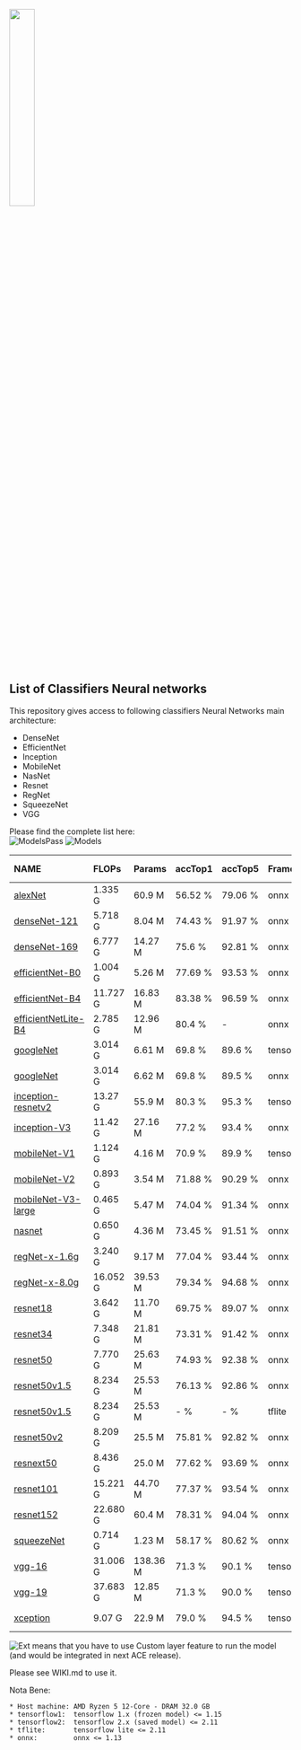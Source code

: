 <img width="30%" src="https://upload.wikimedia.org/wikipedia/commons/4/46/Logo-KALRAY.png"></a>

## List of Classifiers Neural networks
This repository gives access to following classifiers Neural Networks main architecture:
* DenseNet
* EfficientNet
* Inception
* MobileNet
* NasNet
* Resnet
* RegNet
* SqueezeNet
* VGG

Please find the complete list here: </br>
![ModelsPass](https://img.shields.io/badge/ACE5.3-28%20pass-g)
![Models](https://img.shields.io/badge/Total%20model-29-blue)

<!-- START AUTOMATED TABLE -->
| NAME                                         | FLOPs    | Params   | accTop1 | accTop5 | Framework   | Dataset     | ACE status                                             | GPU⁽⁰⁾  | Coolidge2⁽¹⁾ | Eff (%) |
|:---------------------------------------------|:---------|:---------|:--------|:--------|:------------|-------------|:-------------------------------------------------------|:-------:|:------------:|:-------:|
| [alexNet](./alexnet)                         | 1.335 G  | 60.9 M   | 56.52 % | 79.06 % | onnx        | ILSVRC 2012 | ![Pass](https://img.shields.io/badge/ACE5.3-pass-g)    | 41,580  |     905      |  5.7 %  | 
| [denseNet-121](./densenet-121)               | 5.718 G  | 8.04 M   | 74.43 % | 91.97 % | onnx        | ILSVRC 2012 | ![Pass](https://img.shields.io/badge/ACE5.3-pass-g)    |  6,535  |     356      |  9.0 %  |
| [denseNet-169](./densenet-169)               | 6.777 G  | 14.27 M  | 75.6 %  | 92.81 % | onnx        | ILSVRC 2012 | ![Pass](https://img.shields.io/badge/ACE5.3-pass-g)    |  4,925  |     263      |  7.9 %  |
| [efficientNet-B0](./efficientnet-b0)         | 1.004 G  | 5.26 M   | 77.69 % | 93.53 % | onnx        | ILSVRC 2012 | ![Pass](https://img.shields.io/badge/ACE5.3-pass-g)    | 16,000  |    236⁽²⁾    |  1.0 %  |
| [efficientNet-B4](./efficientnet-b4)         | 11.727 G | 16.83 M  | 83.38 % | 96.59 % | onnx        | ILSVRC 2012 | ![Pass](https://img.shields.io/badge/ACE5.3-pass-g)    |  1,855  |    30⁽²⁾     |  1.6 %  |
| [efficientNetLite-B4](./efficientnetlite-b4) | 2.785 G  | 12.96 M  | 80.4 %  | -       | onnx        | ILSVRC 2012 | ![Pass](https://img.shields.io/badge/ACE5.3-pass-g)    | 10,345  |     443      |  5.0 %  |
| [googleNet](./googlenet)                     | 3.014 G  | 6.61 M   | 69.8 %  | 89.6 %  | tensorflow1 | ILSVRC 2012 | ![Pass](https://img.shields.io/badge/ACE5.3-pass-g)    |         |    1,960     | 25.9 %  |
| [googleNet](./googlenet)                     | 3.014 G  | 6.62 M   | 69.8 %  | 89.5 %  | onnx        | ILSVRC 2012 | ![Pass](https://img.shields.io/badge/ACE5.3-pass-g)    | 30,585  |    1,910     | 25.5 %  |
| [inception-resnetv2](./inception-resnetv2)   | 13.27 G  | 55.9 M   | 80.3 %  | 95.3 %  | tensorflow1 | ILSVRC 2012 | ![Pass](https://img.shields.io/badge/ACE5.3-pass-g)    |         |     266      | 15.6 %  |
| [inception-V3](./inception-v3)               | 11.42 G  | 27.16 M  | 77.2 %  | 93.4 %  | onnx        | ILSVRC 2012 | ![Pass](https://img.shields.io/badge/ACE5.3-pass-g)    |  9,820  |      38      |  2.0 %  |
| [mobileNet-V1](./mobilenet-v1)               | 1.124 G  | 4.16 M   | 70.9 %  | 89.9 %  | tensorflow1 | ILSVRC 2012 | ![Pass](https://img.shields.io/badge/ACE5.3-pass-g)    |         |    1,416     |  7.1 %  |
| [mobileNet-V2](./mobilenet-v2)               | 0.893 G  | 3.54 M   | 71.88 % | 90.29 % | onnx        | ILSVRC 2012 | ![Pass](https://img.shields.io/badge/ACE5.3-pass-g)    | 37,855  |    1,235     |  3.1 %  |
| [mobileNet-V3-large](./mobilenet-v3-large)   | 0.465 G  | 5.47 M   | 74.04 % | 91.34 % | onnx        | ILSVRC 2012 | ![Ext](https://img.shields.io/badge/ACE5.3-ext-orange) | 34,195  |    640⁽³⁾    |  1.1 %  |
| [nasnet](./nasnet)                           | 0.650 G  | 4.36 M   | 73.45 % | 91.51 % | onnx        | ILSVRC 2012 | ![Pass](https://img.shields.io/badge/ACE5.3-pass-g)    | 28,945  |    1,217     |  3.1 %  |
| [regNet-x-1.6g](./regnet-x-1.6g)             | 3.240 G  | 9.17 M   | 77.04 % | 93.44 % | onnx        | ILSVRC 2012 | ![Pass](https://img.shields.io/badge/ACE5.3-pass-g)    | 15,400  |    1,220     | 17.4 %  |
| [regNet-x-8.0g](./regnet-x-8.0g)             | 16.052 G | 39.53 M  | 79.34 % | 94.68 % | onnx        | ILSVRC 2012 | ![Pass](https://img.shields.io/badge/ACE5.3-pass-g)    |  8,540  |     513      | 36.5 %  |
| [resnet18](./resnet18)                       | 3.642 G  | 11.70 M  | 69.75 % | 89.07 % | onnx        | ILSVRC 2012 | ![Pass](https://img.shields.io/badge/ACE5.3-pass-g)    | 38,570  |    1,625     | 26.2 %  |
| [resnet34](./resnet34)                       | 7.348 G  | 21.81 M  | 73.31 % | 91.42 % | onnx        | ILSVRC 2012 | ![Pass](https://img.shields.io/badge/ACE5.3-pass-g)    | 22,620  |     953      | 31.0 %  |
| [resnet50](./resnet50)                       | 7.770 G  | 25.63 M  | 74.93 % | 92.38 % | onnx        | ILSVRC 2012 | ![Pass](https://img.shields.io/badge/ACE5.3-pass-g)    | 16,980  |     620      | 21.2 %  |
| [resnet50v1.5](./resnet50v1.5/onnx)          | 8.234 G  | 25.53 M  | 76.13 % | 92.86 % | onnx        | ILSVRC 2012 | ![Pass](https://img.shields.io/badge/ACE5.3-pass-g)    | 15,340  |     619      | 22.5 %  |
| [resnet50v1.5](./resnet50v1.5/tflite)        | 8.234 G  | 25.53 M  | - %     | - %     | tflite      | ILSVRC 2012 | ![Pass](https://img.shields.io/badge/ACE5.3-pass-g)    |         |     875      | 16.0 %  |
| [resnet50v2](./resnet50v2)                   | 8.209 G  | 25.5 M   | 75.81 % | 92.82 % | onnx        | ILSVRC 2012 | ![Pass](https://img.shields.io/badge/ACE5.3-pass-g)    |         |     595      | 21.7 %  |
| [resnext50](./resnext50)                     | 8.436 G  | 25.0 M   | 77.62 % | 93.69 % | onnx        | ILSVRC 2012 | ![Pass](https://img.shields.io/badge/ACE5.3-pass-g)    | 12,445  |     455      | 17.1 %  |
| [resnet101](./resnet101)                     | 15.221 G | 44.70 M  | 77.37 % | 93.54 % | onnx        | ILSVRC 2012 | ![Pass](https://img.shields.io/badge/ACE5.3-pass-g)    |  9,180  |     387      | 26.8 %  |
| [resnet152](./resnet152)                     | 22.680 G | 60.4 M   | 78.31 % | 94.04 % | onnx        | ILSVRC 2012 | ![Pass](https://img.shields.io/badge/ACE5.3-pass-g)    |  6,485  |     276      | 27.7 %  |
| [squeezeNet](./squeezenet)                   | 0.714 G  | 1.23 M   | 58.17 % | 80.62 % | onnx        | ILSVRC 2012 | ![Pass](https://img.shields.io/badge/ACE5.3-pass-g)    | 41,555  |    3,126     |  9.9 %  |
| [vgg-16](./vgg-16)                           | 31.006 G | 138.36 M | 71.3 %  | 90.1 %  | tensorflow1 | ILSVRC 2012 | ![Pass](https://img.shields.io/badge/ACE5.3-pass-g)    |         |     151      | 20.7 %  |
| [vgg-19](./vgg-19)                           | 37.683 G | 12.85 M  | 71.3 %  | 90.0 %  | tensorflow1 | ILSVRC 2012 | ![Pass](https://img.shields.io/badge/ACE5.3-pass-g)    |         |     131      | 22.9 %  |
| [xception](./xception)                       | 9.07 G   | 22.9 M   | 79.0 %  | 94.5 %  | tensorflow1 | ILSVRC 2012 | ![Pass](https://img.shields.io/badge/ACE5.3-pass-g)    |         |     476      | 19.2 %  |
<!-- END AUTOMATED TABLE -->

![Ext](https://img.shields.io/badge/ACE5.3-ext-yellow) means that you have to use Custom layer
feature to run the model (and would be integrated in next ACE release).

Please see WIKI.md to use it.

Nota Bene:
```
* Host machine: AMD Ryzen 5 12-Core - DRAM 32.0 GB
* tensorflow1:  tensorflow 1.x (frozen model) <= 1.15
* tensorflow2:  tensorflow 2.x (saved model) <= 2.11
* tflite:       tensorflow lite <= 2.11
* onnx:         onnx <= 1.13
```


